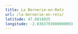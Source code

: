 ```yaml
---
title: La Bernerie-en-Retz
url: /la-bernerie-en-retz/
latitude: 47.0814025
longitude: -2.0383793000000003
---
```

